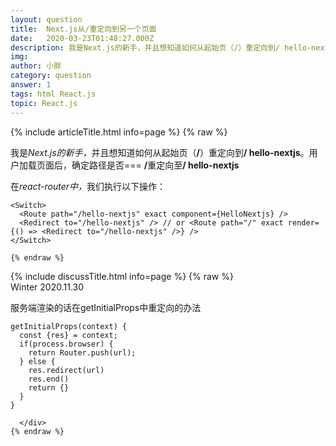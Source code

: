 ```yaml
---
layout: question
title:  Next.js从/重定向到另一个页面
date:   2020-03-23T01:48:27.000Z
description: 我是Next.js的新手，并且想知道如何从起始页（/）重定向到/ hello-nextjs。用户加载页面后，确定路径是否=== /重定向至/ hello-...
img: 
author: 小胖
category: question
answer: 1
tags: html React.js
topic: React.js
---
```

<div class="article-root">
  <div class="article">
    {% include articleTitle.html info=page %}
    {% raw %}
    <div class="article-content"><p><font style="vertical-align: inherit;"><font style="vertical-align: inherit;">我是</font></font><em><font style="vertical-align: inherit;"><font style="vertical-align: inherit;">Next.js的新手，</font></font></em><font style="vertical-align: inherit;"><font style="vertical-align: inherit;">并且想知道如何从起始页（</font></font><strong><font style="vertical-align: inherit;"><font style="vertical-align: inherit;">/</font></font></strong><font style="vertical-align: inherit;"><font style="vertical-align: inherit;">）</font><font style="vertical-align: inherit;">重定向</font><font style="vertical-align: inherit;">到</font></font><strong><font style="vertical-align: inherit;"><font style="vertical-align: inherit;">/ hello-nextjs</font></font></strong><font style="vertical-align: inherit;"><font style="vertical-align: inherit;">。</font><font style="vertical-align: inherit;">用户加载页面后，确定路径是否=== </font></font><strong><font style="vertical-align: inherit;"><font style="vertical-align: inherit;">/</font></font></strong><font style="vertical-align: inherit;"><font style="vertical-align: inherit;">重定向至</font></font><strong><font style="vertical-align: inherit;"><font style="vertical-align: inherit;">/ hello-nextjs</font></font></strong></p>

<p><font style="vertical-align: inherit;"><font style="vertical-align: inherit;">在</font></font><em><font style="vertical-align: inherit;"><font style="vertical-align: inherit;">react-router中，</font></font></em><font style="vertical-align: inherit;"><font style="vertical-align: inherit;">我们执行以下操作：</font></font></p>

<pre><code>&lt;Switch&gt;<font></font>
  &lt;Route path="/hello-nextjs" exact component={HelloNextjs} /&gt;<font></font>
  &lt;Redirect to="/hello-nextjs" /&gt; // or &lt;Route path="/" exact render={() =&gt; &lt;Redirect to="/hello-nextjs" /&gt;} /&gt;<font></font>
&lt;/Switch&gt;<font></font>
</code></pre></div>
    {% endraw %}
  </div>

  <div class="discuss-wrapper">
    {% include discussTitle.html info=page %}
    {% raw %}
    <div class="discuss-item">
        <div class="discuss-parent">
          <div class="discuss-meta">
            <span class="discuss-user">Winter</span>
            <span class="discuss-time">2020.11.30</span>
          </div>
          <div class="discuss-comment"><p>服务端渲染的话在getInitialProps中重定向的办法</p><pre><code class="language-javascript">getInitialProps(context) {
  const {res} = context;
  if(process.browser) {
    return Router.push(url);
  } else {
    res.redirect(url)
    res.end()
    return {}
  }
}</code></pre></div>
        </div>
        
      </div>
    {% endraw %}
  </div>
<div>

